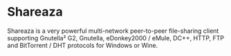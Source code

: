# Shareaza
Shareaza is a very powerful multi-network peer-to-peer file-sharing client supporting Gnutella² G2, Gnutella, eDonkey2000 / eMule, DC++, HTTP, FTP and BitTorrent / DHT protocols for Windows or Wine.
